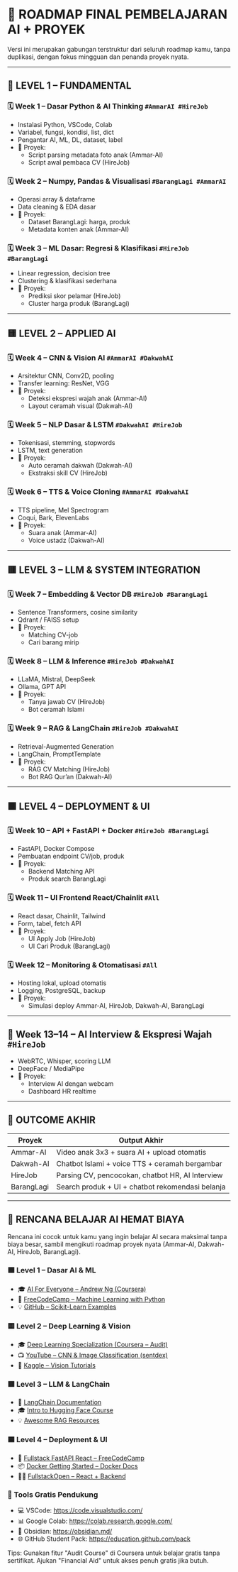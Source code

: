 # 📘 ROADMAP FINAL PEMBELAJARAN AI + PROYEK

Versi ini merupakan gabungan terstruktur dari seluruh roadmap kamu, tanpa duplikasi, dengan fokus mingguan dan penanda proyek nyata.

---

## 🔰 LEVEL 1 – FUNDAMENTAL

### 🗓 Week 1 – Dasar Python & AI Thinking `#AmmarAI #HireJob`
- Instalasi Python, VSCode, Colab
- Variabel, fungsi, kondisi, list, dict
- Pengantar AI, ML, DL, dataset, label
- 📌 Proyek:
  - Script parsing metadata foto anak (Ammar-AI)
  - Script awal pembaca CV (HireJob)

### 🗓 Week 2 – Numpy, Pandas & Visualisasi `#BarangLagi #AmmarAI`
- Operasi array & dataframe
- Data cleaning & EDA dasar
- 📌 Proyek:
  - Dataset BarangLagi: harga, produk
  - Metadata konten anak (Ammar-AI)

### 🗓 Week 3 – ML Dasar: Regresi & Klasifikasi `#HireJob #BarangLagi`
- Linear regression, decision tree
- Clustering & klasifikasi sederhana
- 📌 Proyek:
  - Prediksi skor pelamar (HireJob)
  - Cluster harga produk (BarangLagi)

---

## 🟨 LEVEL 2 – APPLIED AI

### 🗓 Week 4 – CNN & Vision AI `#AmmarAI #DakwahAI`
- Arsitektur CNN, Conv2D, pooling
- Transfer learning: ResNet, VGG
- 📌 Proyek:
  - Deteksi ekspresi wajah anak (Ammar-AI)
  - Layout ceramah visual (Dakwah-AI)

### 🗓 Week 5 – NLP Dasar & LSTM `#DakwahAI #HireJob`
- Tokenisasi, stemming, stopwords
- LSTM, text generation
- 📌 Proyek:
  - Auto ceramah dakwah (Dakwah-AI)
  - Ekstraksi skill CV (HireJob)

### 🗓 Week 6 – TTS & Voice Cloning `#AmmarAI #DakwahAI`
- TTS pipeline, Mel Spectrogram
- Coqui, Bark, ElevenLabs
- 📌 Proyek:
  - Suara anak (Ammar-AI)
  - Voice ustadz (Dakwah-AI)

---

## 🟥 LEVEL 3 – LLM & SYSTEM INTEGRATION

### 🗓 Week 7 – Embedding & Vector DB `#HireJob #BarangLagi`
- Sentence Transformers, cosine similarity
- Qdrant / FAISS setup
- 📌 Proyek:
  - Matching CV-job
  - Cari barang mirip

### 🗓 Week 8 – LLM & Inference `#HireJob #DakwahAI`
- LLaMA, Mistral, DeepSeek
- Ollama, GPT API
- 📌 Proyek:
  - Tanya jawab CV (HireJob)
  - Bot ceramah Islami

### 🗓 Week 9 – RAG & LangChain `#HireJob #DakwahAI`
- Retrieval-Augmented Generation
- LangChain, PromptTemplate
- 📌 Proyek:
  - RAG CV Matching (HireJob)
  - Bot RAG Qur’an (Dakwah-AI)

---

## 🟩 LEVEL 4 – DEPLOYMENT & UI

### 🗓 Week 10 – API + FastAPI + Docker `#HireJob #BarangLagi`
- FastAPI, Docker Compose
- Pembuatan endpoint CV/job, produk
- 📌 Proyek:
  - Backend Matching API
  - Produk search BarangLagi

### 🗓 Week 11 – UI Frontend React/Chainlit `#All`
- React dasar, Chainlit, Tailwind
- Form, tabel, fetch API
- 📌 Proyek:
  - UI Apply Job (HireJob)
  - UI Cari Produk (BarangLagi)

### 🗓 Week 12 – Monitoring & Otomatisasi `#All`
- Hosting lokal, upload otomatis
- Logging, PostgreSQL, backup
- 📌 Proyek:
  - Simulasi deploy Ammar-AI, HireJob, Dakwah-AI, BarangLagi

---

## 🧪 Week 13–14 – AI Interview & Ekspresi Wajah `#HireJob`
- WebRTC, Whisper, scoring LLM
- DeepFace / MediaPipe
- 📌 Proyek:
  - Interview AI dengan webcam
  - Dashboard HR realtime

---

## 🎯 OUTCOME AKHIR

| Proyek      | Output Akhir                                               |
|-------------|-------------------------------------------------------------|
| Ammar-AI    | Video anak 3x3 + suara AI + upload otomatis                |
| Dakwah-AI   | Chatbot Islami + voice TTS + ceramah bergambar             |
| HireJob     | Parsing CV, pencocokan, chatbot HR, AI Interview           |
| BarangLagi  | Search produk + UI + chatbot rekomendasi belanja           |


---

## 💸 RENCANA BELAJAR AI HEMAT BIAYA

Rencana ini cocok untuk kamu yang ingin belajar AI secara maksimal tanpa biaya besar, sambil mengikuti roadmap proyek nyata (Ammar-AI, Dakwah-AI, HireJob, BarangLagi).

### 🟩 Level 1 – Dasar AI & ML
- 🎓 [AI For Everyone – Andrew Ng (Coursera)](https://www.coursera.org/learn/ai-for-everyone)
- 🧠 [FreeCodeCamp – Machine Learning with Python](https://www.freecodecamp.org/learn/machine-learning-with-python/)
- 💡 [GitHub – Scikit-Learn Examples](https://github.com/ageron/handson-ml)

### 🟨 Level 2 – Deep Learning & Vision
- 🎓 [Deep Learning Specialization (Coursera – Audit)](https://www.coursera.org/specializations/deep-learning)
- 📺 [YouTube – CNN & Image Classification (sentdex)](https://www.youtube.com/playlist?list=PLQVvvaa0QuDfKTOs3Keq_kaG2P55YRn5v)
- 🧪 [Kaggle – Vision Tutorials](https://www.kaggle.com/learn/computer-vision)

### 🟥 Level 3 – LLM & LangChain
- 📘 [LangChain Documentation](https://docs.langchain.com/)
- 🎓 [Intro to Hugging Face Course](https://huggingface.co/learn/nlp-course/chapter1)
- 💡 [Awesome RAG Resources](https://github.com/hwchase17/awesome-rag)

### 🟦 Level 4 – Deployment & UI
- 🐍 [Fullstack FastAPI React – FreeCodeCamp](https://www.youtube.com/watch?v=0sOvCWFmrtA)
- 📦 [Docker Getting Started – Docker Docs](https://docs.docker.com/get-started/)
- 🧑‍🎨 [FullstackOpen – React + Backend](https://fullstackopen.com/en/)

### 🔧 Tools Gratis Pendukung
- 💻 VSCode: https://code.visualstudio.com/
- 📊 Google Colab: https://colab.research.google.com/
- 🧠 Obsidian: https://obsidian.md/
- 🌐 GitHub Student Pack: https://education.github.com/pack

Tips: Gunakan fitur "Audit Course" di Coursera untuk belajar gratis tanpa sertifikat. Ajukan "Financial Aid" untuk akses penuh gratis jika butuh.

